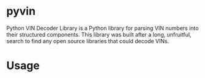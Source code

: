 # pyvin

Python VIN Decoder Library is a Python library for parsing VIN numbers into their structured components.
This library was built after a long, unfruitful, search to find any open source libraries that could
decode VINs.

# Usage

